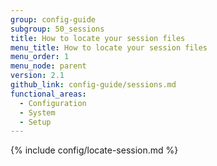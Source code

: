 ```yaml
---
group: config-guide
subgroup: 50_sessions
title: How to locate your session files
menu_title: How to locate your session files
menu_order: 1
menu_node: parent
version: 2.1
github_link: config-guide/sessions.md
functional_areas:
  - Configuration
  - System
  - Setup
---
```


{% include config/locate-session.md %}
